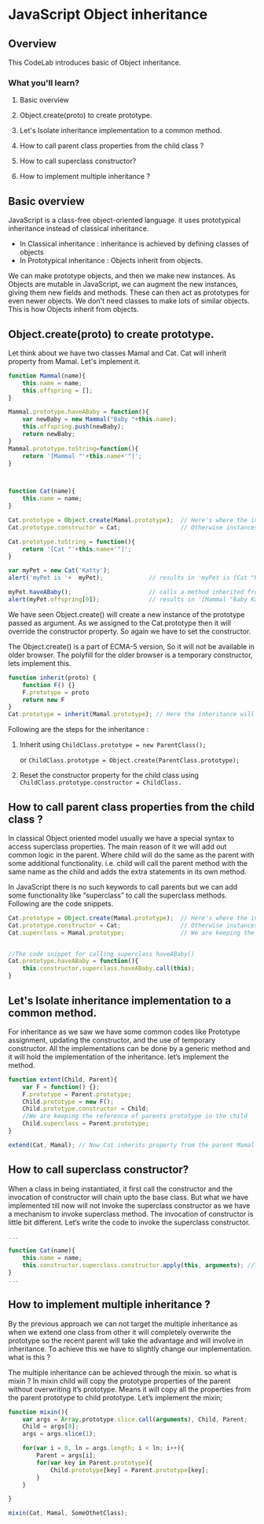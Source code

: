 # JavaScript Object inheritance

## Overview
This CodeLab introduces basic of Object inheritance.

### What you'll learn?

1. Basic overview

2. Object.create(proto) to create prototype.

3. Let's Isolate inheritance implementation to a common method.

4. How to call parent class properties from the child class ?

5. How to call superclass constructor?

6. How to implement multiple inheritance ?

## Basic overview

JavaScript is a class-free object-oriented language. it uses prototypical inheritance instead of classical inheritance. 
- In Classical inheritance : inheritance is achieved by defining classes of objects
- In Prototypical inheritance : Objects inherit from objects.

We can make prototype objects, and then we make new instances. As Objects are mutable in JavaScript, we can augment the new instances, giving them new fields and methods. These can then act as prototypes for even newer objects. We don't need classes to make lots of similar objects. This is how Objects inherit from objects.

## Object.create(proto) to create prototype.

Let think about we have two classes Mamal and Cat. Cat will inherit property from Mamal. Let's implement it.

```javascript
function Mammal(name){ 
	this.name = name;
	this.offspring = [];
} 

Mammal.prototype.haveABaby = function(){ 
	var newBaby = new Mammal("Baby "+this.name);
	this.offspring.push(newBaby);
	return newBaby;
} 
Mammal.prototype.toString=function(){ 
	return '[Mammal "'+this.name+'"]';
}



function Cat(name){ 
	this.name = name;
} 

Cat.prototype = Object.create(Mamal.prototype);  // Here's where the inheritance occurs 
Cat.prototype.constructor = Cat;                 // Otherwise instances of Cat would have a constructor of Mammal 

Cat.prototype.toString = function(){ 
	return '[Cat "'+this.name+'"]';
}

var myPet = new Cat('Katty');
alert('myPet is '+  myPet);             // results in 'myPet is [Cat "Katty"]'

myPet.haveABaby();                    	// calls a method inherited from Mammal 
alert(myPet.offspring[0]);				// results in '[Mammal "Baby Katty"]' 
```

We have seen Object.create() will create a new instance of the prototype passed as argument. As we assigned to the Cat.prototype then it will override the constructor property. So again we have to set the constructor. 

The Object.create() is a part of ECMA-5 version, So it will not be available in older browser. The polyfill for the older browser is a temporary constructor, lets implement this.

```javascript
function inherit(proto) {
	function F() {}
	F.prototype = proto
	return new F
}
Cat.prototype = inherit(Mamal.prototype); // Here the inheritance will occurs.
```

Following are the steps for the inheritance : 

1. Inherit using ```ChildClass.prototype = new ParentClass();```

    or ```ChildClass.prototype = Object.create(ParentClass.prototype);```
    
2. Reset the constructor property for the child class using ```ChildClass.prototype.constructor = ChildClass.```

## How to call parent class properties from the child class ?

In classical Object oriented model usually we have a special syntax to access superclass properties. The main reason of it we will add out common logic in the parent. Where child will do the same as the parent with some additional functionality. i.e. child will call the parent method with the same name as the child and adds the extra statements in its own method.

In JavaScript there is no such keywords to call parents but we can add some functionality like “superclass” to call the superclass methods. Following are the code snippets.

```javascript
Cat.prototype = Object.create(Mamal.prototype);  // Here's where the inheritance occurs 
Cat.prototype.constructor = Cat;       			 // Otherwise instances of Cat would have a constructor of Mammal
Cat.superclass = Mamal.prototype;				 // We are keeping the reference of parents prototype in the child


//The code snippet for calling superclass haveABaby()
Cat.prototype.haveABaby = function(){ 
	this.constructor.superclass.haveABaby.call(this);
}
```

## Let's Isolate inheritance implementation to a common method.

For inheritance as we saw we have some common codes like Prototype assignment, updating the constructor, and the use of temporary constructor. All the implementations can be done by a generic method and it will hold the implementation of the inheritance. let’s implement the method.

```javascript
function extent(Child, Parent){
    var F = function() {};
    F.prototype = Parent.prototype;
    Child.prototype = new F();
    Child.prototype.constructor = Child;
    //We are keeping the reference of parents prototype in the child
    Child.superclass = Parent.prototype;
}

extend(Cat, Mamal); // Now Cat inherits property from the parent Mamal
```

## How to call superclass constructor?

When a class in being instantiated, it first call the constructor and the invocation of constructor will chain upto the base class. But what we have implemented till now will not invoke the superclass constructor as we have a mechanism to invoke superclass method. The invocation of constructor is little bit different. Let’s write the code to invoke the superclass constructor.

```javascript
...

function Cat(name){ 
	this.name = name;
	this.constructor.superclass.constructor.apply(this, arguments); //This will call the superclass constructor.
}
...
```

## How to implement multiple inheritance ? 

By the previous approach we can not target the multiple inheritance as when we extend one class from other it will completely overwrite the prototype so the recent parent will take the advantage and will involve in inheritance. To achieve this we have to slightly change our implementation. what is this ?

The multiple inheritance can be achieved through the mixin. so what is mixin ? In mixin child will copy the prototype properties of the parent without overwriting it’s prototype. Means it will copy all the properties from the parent prototype to child prototype. Let’s implement the mixin;

```javascript
function mixin(){
    var args = Array,prototype.slice.call(arguments), Child, Parent;
    Child = args[0];
    args = args.slice(1);

    for(var i = 0, ln = args.length; i < ln; i++){
        Parent = args[i];
        for(var key in Parent.prototype){
            Child.prototype[key] = Parent.prototype[key];
        }
    }

}

mixin(Cat, Mamal, SomeOthetClass); 
```

